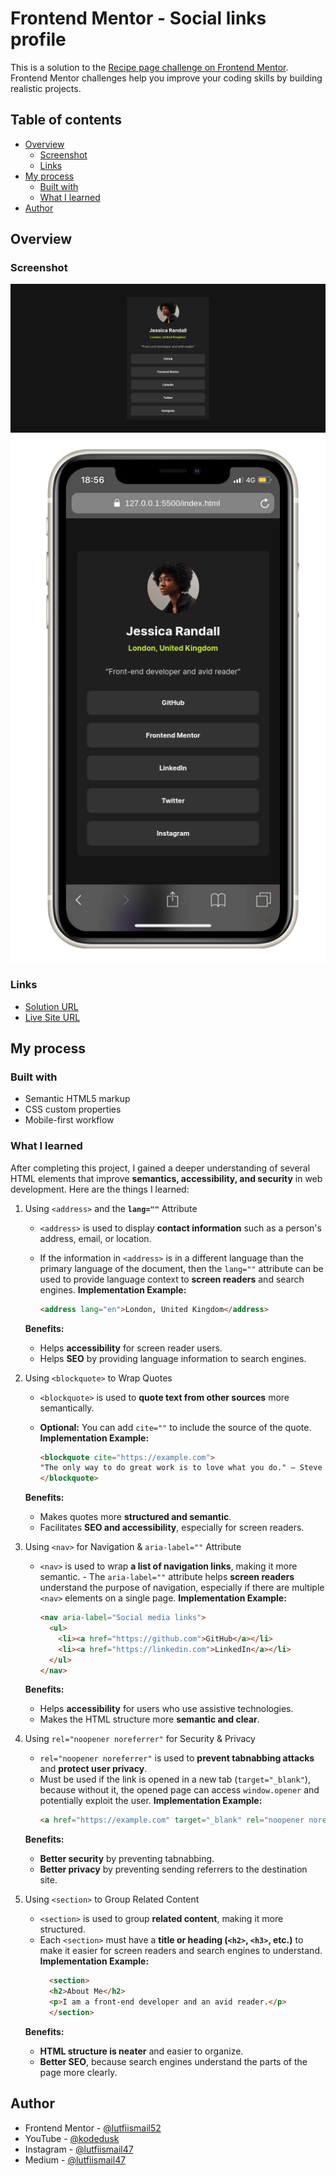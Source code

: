 # Frontend Mentor - Social links profile

This is a solution to the [Recipe page challenge on Frontend Mentor](https://www.frontendmentor.io/challenges/recipe-page-KiTsR8QQKm). Frontend Mentor challenges help you improve your coding skills by building realistic projects.

## Table of contents

- [Overview](#overview)
  - [Screenshot](#screenshot)
  - [Links](#links)
- [My process](#my-process)
  - [Built with](#built-with)
  - [What I learned](#what-i-learned)
- [Author](#author)

## Overview

### Screenshot

![](./desktop-preview.png)
![](./mobile-preview.png)

### Links

- [Solution URL](https://github.com/lutfiismail52/social-links-profile/)
- [Live Site URL](https://lutfiismail52.github.io/social-links-profile/)

## My process

### Built with

- Semantic HTML5 markup
- CSS custom properties
- Mobile-first workflow

### What I learned

After completing this project, I gained a deeper understanding of several HTML elements that improve **semantics, accessibility, and security** in web development. Here are the things I learned:

1. Using `<address>` and the **`lang=""`** Attribute

    - `<address>` is used to display **contact information** such as a person's address, email, or location.
    - If the information in `<address>` is in a different language than the primary language of the document, then the `lang=""` attribute can be used to provide language context to **screen readers** and search engines. **Implementation Example:**

      ```html
      <address lang="en">London, United Kingdom</address>
      ```

    **Benefits:**
      - Helps **accessibility** for screen reader users.
      - Helps **SEO** by providing language information to search engines.

2. Using `<blockquote>` to Wrap Quotes
    - `<blockquote>` is used to **quote text from other sources** more semantically.
    - **Optional:** You can add `cite=""` to include the source of the quote. **Implementation Example:**

      ```html
      <blockquote cite="https://example.com">
      "The only way to do great work is to love what you do." — Steve Jobs
      </blockquote>
      ```

    **Benefits:**
      - Makes quotes more **structured and semantic**.
      - Facilitates **SEO and accessibility**, especially for screen readers.

3. Using `<nav>` for Navigation & `aria-label=""` Attribute
    - `<nav>` is used to wrap **a list of navigation links**, making it more semantic. - The `aria-label=""` attribute helps **screen readers** understand the purpose of navigation, especially if there are multiple `<nav>` elements on a single page. **Implementation Example:**

      ```html
      <nav aria-label="Social media links">
        <ul>
          <li><a href="https://github.com">GitHub</a></li>
          <li><a href="https://linkedin.com">LinkedIn</a></li>
        </ul>
      </nav>
      ```

    **Benefits:**
      - Helps **accessibility** for users who use assistive technologies.
      - Makes the HTML structure more **semantic and clear**.

4. Using `rel="noopener noreferrer"` for Security & Privacy
    - `rel="noopener noreferrer"` is used to **prevent tabnabbing attacks** and **protect user privacy**.
    - Must be used if the link is opened in a new tab (`target="_blank"`), because without it, the opened page can access `window.opener` and potentially exploit the user. **Implementation Example:**
      ```html
      <a href="https://example.com" target="_blank" rel="noopener noreferrer">Visit Example</a>
      ```

    **Benefits:**
      - **Better security** by preventing tabnabbing.
      - **Better privacy** by preventing sending referrers to the destination site.

5. Using `<section>` to Group Related Content
    - `<section>` is used to group **related content**, making it more structured.
    - Each `<section>` must have a **title or heading (`<h2>`, `<h3>`, etc.)** to make it easier for screen readers and search engines to understand. **Implementation Example:**
      ```html
        <section>
        <h2>About Me</h2>
        <p>I am a front-end developer and an avid reader.</p>
        </section>
      ```

    **Benefits:**
      - **HTML structure is neater** and easier to organize.
      - **Better SEO**, because search engines understand the parts of the page more clearly.

## Author

- Frontend Mentor - [@lutfiismail52](https://www.frontendmentor.io/profile/lutfiismail52)
- YouTube - [@kodedusk](https://www.youtube.com/@kodedusk)
- Instagram - [@lutfiismail47](https://www.instagram.com/lutfiismail47)
- Medium - [@lutfiismail47](https://medium.com/@lutfiismail47)